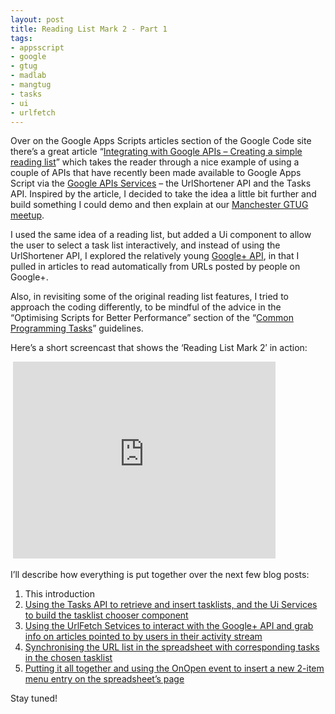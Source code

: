 ```yaml
---
layout: post
title: Reading List Mark 2 - Part 1
tags:
- appsscript
- google
- gtug
- madlab
- mangtug
- tasks
- ui
- urlfetch
---
```



Over on the Google Apps Scripts articles section of the Google Code site there’s a great article “[Integrating with Google APIs – Creating a simple reading list](http://code.google.com/googleapps/appsscript/articles/google_apis_reading_list.html)” which takes the reader through a nice example of using a couple of APIs that have recently been made available to Google Apps Script via the [Google APIs Services](http://code.google.com/googleapps/appsscript/googleapisservices.html) – the UrlShortener API and the Tasks API. Inspired by the article, I decided to take the idea a little bit further and build something I could demo and then explain at our [Manchester GTUG meetup](http://madlab.org.uk/content/manchester-google-technology-user-group-13/).

I used the same idea of a reading list, but added a Ui component to allow the user to select a task list interactively, and instead of using the UrlShortener API, I explored the relatively young [Google+ API](https://developers.google.com/+/api/), in that I pulled in articles to read automatically from URLs posted by people on Google+.

Also, in revisiting some of the original reading list features, I tried to approach the coding differently, to be mindful of the advice in the “Optimising Scripts for Better Performance” section of the “[Common Programming Tasks](http://code.google.com/googleapps/appsscript/guide_common_tasks.html)” guidelines.

Here’s a short screencast that shows the ‘Reading List Mark 2′ in action:

 <iframe allowfullscreen="" frameborder="0" height="315" src="http://www.youtube.com/embed/F08qS8ZmlZ0" width="420"></iframe>

I’ll describe how everything is put together over the next few blog posts:

1. This introduction
2. [Using the Tasks API to retrieve and insert tasklists, and the Ui Services to build the tasklist chooser component](/blog/posts/2011/10/10/reading-list-mark-2-part-2/)
3. [Using the UrlFetch Setvices to interact with the Google+ API and grab info on articles pointed to by users in their activity stream](/blog/posts/2011/10/14/reading-list-mark-2-part-3/)
4. [Synchronising the URL list in the spreadsheet with corresponding tasks in the chosen tasklist](/blog/posts/2011/10/15/reading-list-mark-2-part-4/)
5. [Putting it all together and using the OnOpen event to insert a new 2-item menu entry on the spreadsheet’s page](/blog/posts/2011/10/16/reading-list-mark-2-part-5/)

Stay tuned!


